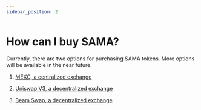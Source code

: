 ```yaml
---
sidebar_position: 2
---
```


# How can I buy SAMA?

Currently, there are two options for purchasing SAMA tokens. More options will be available in the near future.

1. [MEXC, a centralized exchange](https://www.mexc.com/exchange/SAMA_USDT)

2. [Uniswap V3, a decentralized exchange](https://app.uniswap.org/#/swap?inputCurrency=ETH&outputCurrency=0xe04f47ff45576249bc5083dfdf987e03d0550113)

3. [Beam Swap, a decentralized exchange](https://swap.onbeam.com/#/swap?inputCurrency=0xd51bfa777609213a653a2cd067c9a0132a2d316a&outputCurrency=0x0650c20D8B536dA43818578071d43CDdd8fFE854)
